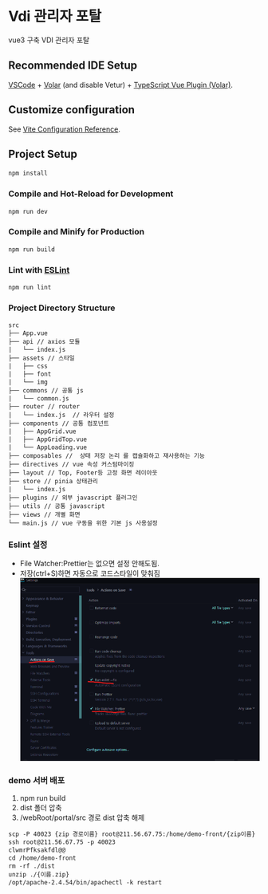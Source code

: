 


# Vdi 관리자 포탈
vue3 구축 VDI 관리자 포탈 

## Recommended IDE Setup

[VSCode](https://code.visualstudio.com/) + [Volar](https://marketplace.visualstudio.com/items?itemName=Vue.volar) (and disable Vetur) + [TypeScript Vue Plugin (Volar)](https://marketplace.visualstudio.com/items?itemName=Vue.vscode-typescript-vue-plugin).

## Customize configuration



See [Vite Configuration Reference](https://vitejs.dev/config/).

## Project Setup



```sh
npm install
```

### Compile and Hot-Reload for Development

```sh
npm run dev
```

### Compile and Minify for Production

```sh
npm run build
```

### Lint with [ESLint](https://eslint.org/)

```sh
npm run lint
```
### Project Directory Structure
```
src   
├── App.vue 
├── api // axios 모듈
|   └── index.js
├── assets // 스타일
|   ├── css
|   ├── font 
|   └── img 
├── commons // 공통 js
|   └── common.js 
├── router // router
|   └── index.js  // 라우터 설정
├── components // 공통 컴포넌트
|   ├── AppGrid.vue 
|   ├── AppGridTop.vue 
|   └── AppLoading.vue
├── composables //  상태 저장 논리 를 캡슐화하고 재사용하는 기능
├── directives // vue 속성 커스텀마이징
├── layout // Top, Footer등 고정 화면 레이아웃 
├── store // pinia 상태관리
|   └── index.js 
├── plugins // 외부 javascript 플러그인
├── utils // 공통 javascript
├── views // 개별 화면
└── main.js // vue 구동을 위한 기본 js 사용설정
```

### Eslint 설정
- File Watcher:Prettier는 없으면 설정 안해도됨.
- 저장(ctrl+S)하면 자동으로 코드스타일이 맞춰짐
![img.png](img.png)

### demo 서버 배포
1. npm run build
2. dist 폴더 압축 
3. /webRoot/portal/src 경로 dist 압축 해제 
```
scp -P 40023 {zip 경로이름} root@211.56.67.75:/home/demo-front/{zip이름}
ssh root@211.56.67.75 -p 40023
clwmrPfksakfdl@@
cd /home/demo-front
rm -rf ./dist
unzip ./{이름.zip}
/opt/apache-2.4.54/bin/apachectl -k restart
```
